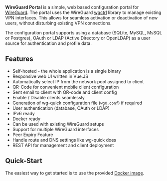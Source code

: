 **WireGuard Portal** is a simple, web based configuration portal for [WireGuard](https://wireguard.com).
The portal uses the WireGuard [wgctrl](https://github.com/WireGuard/wgctrl-go) library to manage existing VPN
interfaces. This allows for seamless activation or deactivation of new users, without disturbing existing VPN
connections.

The configuration portal supports using a database (SQLite, MySQL, MsSQL or Postgres), OAuth or LDAP 
(Active Directory or OpenLDAP) as a user source for authentication and profile data.

## Features
* Self-hosted - the whole application is a single binary
* Responsive web UI written in Vue.JS
* Automatically select IP from the network pool assigned to client
* QR-Code for convenient mobile client configuration
* Sent email to client with QR-code and client config
* Enable / Disable clients seamlessly
* Generation of wg-quick configuration file (`wgX.conf`) if required
* User authentication (database, OAuth or LDAP)
* IPv6 ready
* Docker ready
* Can be used with existing WireGuard setups
* Support for multiple WireGuard interfaces
* Peer Expiry Feature
* Handle route and DNS settings like wg-quick does
* REST API for management and client deployment

## Quick-Start

The easiest way to get started is to use the provided [Docker image](./getting-started/docker.md).

